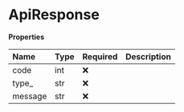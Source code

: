 # ApiResponse

**Properties**

| Name    | Type | Required | Description |
| :------ | :--- | :------- | :---------- |
| code    | int  | ❌       |             |
| type\_  | str  | ❌       |             |
| message | str  | ❌       |             |

<!-- This file was generated by liblab | https://liblab.com/ -->
